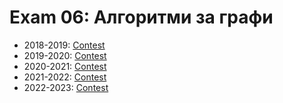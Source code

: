 # Exam 06: Алгоритми за графи 

- 2018-2019: [Contest](<https://www.hackerrank.com/contests/test6-sda/challenges>)
- 2019-2020: [Contest](<https://www.hackerrank.com/contests/test6sda-renfuvidbviw/challenges>)
- 2020-2021: [Contest](<https://www.hackerrank.com/contests/sda-2020-2021-test11-43ed5rf/challenges>)
- 2021-2022: [Contest](<https://www.hackerrank.com/contests/sda-2021-2022-test-6-christmas/challenges>)
- 2022-2023: [Contest](<https://www.hackerrank.com/contests/sda-test6-2022-2023-iythgbeu3/challenges>)